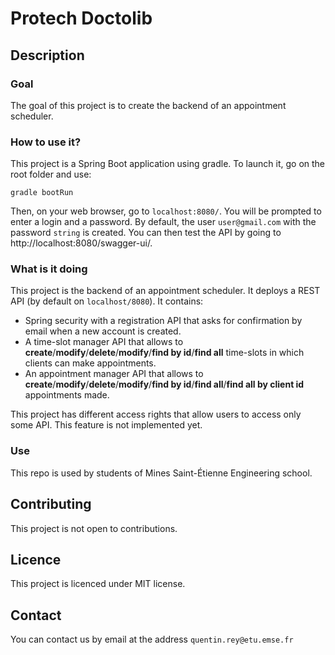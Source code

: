 # Protech Doctolib


## Description
### Goal
The goal of this project is to create the backend of an appointment scheduler.

### How to use it?
This project is a Spring Boot application using gradle. To launch it, go on the root folder and use:
```
gradle bootRun
```
Then, on your web browser, go to `localhost:8080/`. You will be prompted to enter a login and a password. By default, the user `user@gmail.com` with the password `string` is created. You can then test the API by going to http://localhost:8080/swagger-ui/.

### What is it doing
This project is the backend of an appointment scheduler. It deploys a REST API (by default on `localhost/8080`). It contains:
- Spring security with a registration API that asks for confirmation by email when a new account is created.
- A time-slot manager API that allows to **create**/**modify**/**delete**/**modify**/**find by id**/**find all** time-slots in which clients can make appointments.
- An appointment manager API that allows to **create**/**modify**/**delete**/**modify**/**find by id**/**find all**/**find all by client id** appointments made.

This project has different access rights that allow users to access only some API. This feature is not implemented yet.

### Use
This repo is used by students of Mines Saint-Étienne Engineering school.

## Contributing
This project is not open to contributions.

## Licence
This project is licenced under MIT license.

## Contact
You can contact us by email at the address `quentin.rey@etu.emse.fr` 
